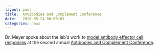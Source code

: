 ```yaml
---
layout: post
title:  Antibodies and Complement Conference
date:   2019-05-24 00:00:01
categories: news
---
```

Dr. Meyer spoke about the lab's work to [model antibody effector cell responses](https://dx.doi.org/10.1016/j.cels.2018.05.018) at the second annual [Antibodies and Complement Conference](https://www.mdc-berlin.de/antibodies-complement-2019).
